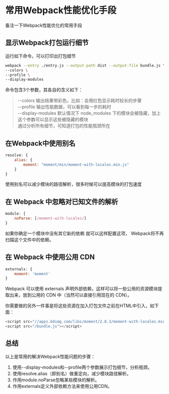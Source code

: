 # 常用Webpack性能优化手段
备注一下Webpack性能优化的常用手段

## 显示Webpack打包运行细节
运行如下命令，可以打印出打包细节
``` sh
webpack --entry ./entry.js --output-path dist --output-file bundle.js \
--colors \
--profile \
--display-modules
```
命令包含3个参数，其各自的含义如下：
> --colors 输出结果带彩色，比如：会用红色显示耗时较长的步骤  
> --profile 输出性能数据，可以看到每一步的耗时  
> --display-modules 默认情况下 node_modules 下的模块会被隐藏，加上这个参数可以显示这些被隐藏的模块  
通过分析所有细节，可知道打包的性能瓶颈所在

## 在Webpack中使用别名
``` javascript
resolve: {
    alias: {
        moment: "moment/min/moment-with-locales.min.js"
    }
}
```
使用别名可以减少模块的路径解析，很多时候可以提高模块的打包速度

## 在 Webpack 中忽略对已知文件的解析
``` javascript
module: {
    noParse: [/moment-with-locales/]
}
```
如果你确定一个模块中没有其它新的依赖 就可以这样配置这项， Webpack将不再扫描这个文件中的依赖。

## 在 Webpack 中使用公用 CDN
``` javascript
externals: {
    moment: 'moment'
}
```
Webpack 可以使用 externals 声明外部依赖，这样可以将一些公用的资源模块提取出来，放到公用的 CDN 中（当然可以直接引用现在的 CDN）。

你需要做的另外一件事是将这些资源在加入打包文件之前在HTML中引入，如下面：
``` javascript
<script src="//apps.bdimg.com/libs/moment/2.8.3/moment-with-locales.min.js"></script>
<script src="/bundle.js"></script>
```

## 总结

以上是常用的解决Webpack性能问题的步骤：

1. 使用--display-modules和--profile两个参数展示打包细节，分析瓶颈。
2. 使用resolve.alias（即别名）做重定向，减少模块路径解析。
3. 作用module.noParse忽略某些模块的解析。
4. 作用externals定义外部依赖方法来使用公用CDN。
